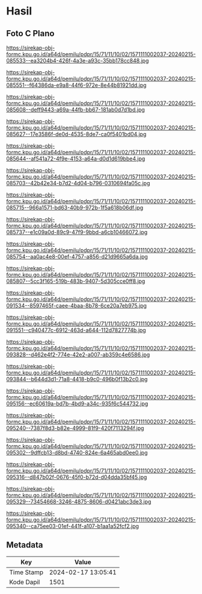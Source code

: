 # Hasil

## Foto C Plano

https://sirekap-obj-formc.kpu.go.id/a64d/pemilu/pdpr/15/71/11/10/02/1571111002037-20240215-085533--ea3204b4-426f-4a3e-a93c-35bb178cc848.jpg

https://sirekap-obj-formc.kpu.go.id/a64d/pemilu/pdpr/15/71/11/10/02/1571111002037-20240215-085551--f64386da-e9a8-44f6-972e-8e44b81921dd.jpg

https://sirekap-obj-formc.kpu.go.id/a64d/pemilu/pdpr/15/71/11/10/02/1571111002037-20240215-085608--deff9443-a69a-44fb-bb67-181ab0d7d1bd.jpg

https://sirekap-obj-formc.kpu.go.id/a64d/pemilu/pdpr/15/71/11/10/02/1571111002037-20240215-085627--17e3586f-de0d-4535-8de7-ca0f5401bd04.jpg

https://sirekap-obj-formc.kpu.go.id/a64d/pemilu/pdpr/15/71/11/10/02/1571111002037-20240215-085644--af541a72-4f9e-4153-a64a-d0d1d619bbe4.jpg

https://sirekap-obj-formc.kpu.go.id/a64d/pemilu/pdpr/15/71/11/10/02/1571111002037-20240215-085703--42b42e34-b7d2-4d04-b796-0310694fa05c.jpg

https://sirekap-obj-formc.kpu.go.id/a64d/pemilu/pdpr/15/71/11/10/02/1571111002037-20240215-085715--966a1571-bd63-40b9-972b-1f5a618b06df.jpg

https://sirekap-obj-formc.kpu.go.id/a64d/pemilu/pdpr/15/71/11/10/02/1571111002037-20240215-085737--e1c09a0d-89c9-47f9-9bbd-a6cb10466072.jpg

https://sirekap-obj-formc.kpu.go.id/a64d/pemilu/pdpr/15/71/11/10/02/1571111002037-20240215-085754--aa0ac4e8-00ef-4757-a856-d21d9665a6da.jpg

https://sirekap-obj-formc.kpu.go.id/a64d/pemilu/pdpr/15/71/11/10/02/1571111002037-20240215-085807--5cc3f165-519b-483b-9407-5d305cce0ff8.jpg

https://sirekap-obj-formc.kpu.go.id/a64d/pemilu/pdpr/15/71/11/10/02/1571111002037-20240215-091534--8597465f-caee-4baa-8b78-6ce20a7eb975.jpg

https://sirekap-obj-formc.kpu.go.id/a64d/pemilu/pdpr/15/71/11/10/02/1571111002037-20240215-091551--c940477c-6912-463d-a644-112d7827774b.jpg

https://sirekap-obj-formc.kpu.go.id/a64d/pemilu/pdpr/15/71/11/10/02/1571111002037-20240215-093828--d462e4f2-774e-42e2-a007-ab359c4e6586.jpg

https://sirekap-obj-formc.kpu.go.id/a64d/pemilu/pdpr/15/71/11/10/02/1571111002037-20240215-093844--b644d3d1-71a8-4418-b9c0-496b0f13b2c0.jpg

https://sirekap-obj-formc.kpu.go.id/a64d/pemilu/pdpr/15/71/11/10/02/1571111002037-20240215-095156--ec60619a-bd7b-4bd9-a34c-935f6c544732.jpg

https://sirekap-obj-formc.kpu.go.id/a64d/pemilu/pdpr/15/71/11/10/02/1571111002037-20240215-095240--7387f8d3-b82e-4999-81f9-420f7113294f.jpg

https://sirekap-obj-formc.kpu.go.id/a64d/pemilu/pdpr/15/71/11/10/02/1571111002037-20240215-095302--9dffcb13-d8bd-4740-824e-6a465abd0ee0.jpg

https://sirekap-obj-formc.kpu.go.id/a64d/pemilu/pdpr/15/71/11/10/02/1571111002037-20240215-095316--d847b02f-0676-45f0-b72d-d04dda35bf45.jpg

https://sirekap-obj-formc.kpu.go.id/a64d/pemilu/pdpr/15/71/11/10/02/1571111002037-20240215-095329--73454668-3246-4875-8606-d0421abc3de3.jpg

https://sirekap-obj-formc.kpu.go.id/a64d/pemilu/pdpr/15/71/11/10/02/1571111002037-20240215-095340--ca75ee03-01ef-441f-a107-b1aa1a52fcf2.jpg


## Metadata

| Key        | Value               |
| ---------- | ------------------- |
| Time Stamp | 2024-02-17 13:05:41 |
| Kode Dapil | 1501                |



